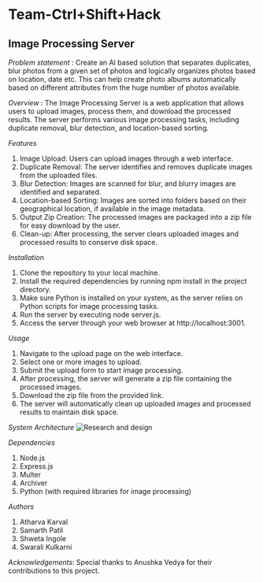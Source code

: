 # Team-Ctrl+Shift+Hack

## Image Processing Server
*Problem statement* : 
Create an AI based solution that separates duplicates, blur photos from a given set of photos and logically organizes photos based on location, date etc. This can help create photo albums automatically based on different attributes from the huge number of photos available.

*Overview* : 
The Image Processing Server is a web application that allows users to upload images, process them, and download the processed results. The server performs various image processing tasks, including duplicate removal, blur detection, and location-based sorting.

*Features*
1. Image Upload: Users can upload images through a web interface.
2. Duplicate Removal: The server identifies and removes duplicate images from the uploaded files.
3. Blur Detection: Images are scanned for blur, and blurry images are identified and separated.
4. Location-based Sorting: Images are sorted into folders based on their geographical location, if available in the image metadata.
5. Output Zip Creation: The processed images are packaged into a zip file for easy download by the user.
6. Clean-up: After processing, the server clears uploaded images and processed results to conserve disk space.

*Installation*
1. Clone the repository to your local machine.
2. Install the required dependencies by running npm install in the project directory.
3. Make sure Python is installed on your system, as the server relies on Python scripts for image processing tasks.
4. Run the server by executing node server.js.
5. Access the server through your web browser at http://localhost:3001.

*Usage*
1. Navigate to the upload page on the web interface.
2. Select one or more images to upload.
3. Submit the upload form to start image processing.
4. After processing, the server will generate a zip file containing the processed images.
5. Download the zip file from the provided link.
6. The server will automatically clean up uploaded images and processed results to maintain disk space.

*System Architecture*
![Research and design](https://github.com/ironman2024/Hacksprintv5.o_AIML02_CtrlShiftHack/assets/113116636/e858fdec-2986-446e-89d1-9fffc12a9334)


*Dependencies*
1. Node.js
2. Express.js
3. Multer
4. Archiver
5. Python (with required libraries for image processing)


*Authors*
1. Atharva Karval
2. Samarth Patil
3. Shweta Ingole
4. Swarali Kulkarni

*Acknowledgements*: Special thanks to Anushka Vedya for their contributions to this project.
